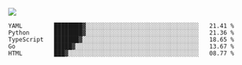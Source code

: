 ![](https://github-profile-summary-cards.vercel.app/api/cards/profile-details?username=igtm&theme=dracula)
<!--START_SECTION:waka-->
```text
YAML         ████████▓░░░░░░░░░░░░░░░░░░░░░░░░░░░░░░░░   21.41 % 
Python       ████████▓░░░░░░░░░░░░░░░░░░░░░░░░░░░░░░░░   21.36 % 
TypeScript   ███████▓░░░░░░░░░░░░░░░░░░░░░░░░░░░░░░░░░   18.65 % 
Go           █████▓░░░░░░░░░░░░░░░░░░░░░░░░░░░░░░░░░░░   13.67 % 
HTML         ███▓░░░░░░░░░░░░░░░░░░░░░░░░░░░░░░░░░░░░░   08.77 % 
```
<!--END_SECTION:waka-->
